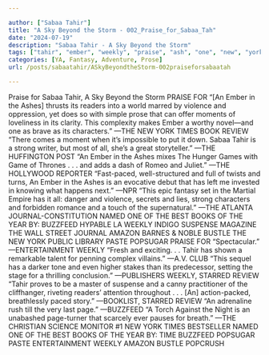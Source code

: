 ```yaml
---

author: ["Sabaa Tahir"]
title: "A Sky Beyond the Storm - 002_Praise_for_Sabaa_Tah"
date: "2024-07-19"
description: "Sabaa Tahir - A Sky Beyond the Storm"
tags: ["tahir", "ember", "weekly", "praise", "ash", "one", "new", "york", "time", "book", "review", "sabaa", "reader", "violence", "moment", "strong", "game", "named", "best", "year", "buzzfeed", "suspense", "amazon", "bustle", "paste"]
categories: [YA, Fantasy, Adventure, Prose]
url: /posts/sabaatahir/ASkyBeyondtheStorm-002praiseforsabaatah

---
```



Praise for Sabaa Tahir, A Sky Beyond the Storm
PRAISE FOR
“[An Ember in the Ashes] thrusts its readers into a world marred by violence and oppression, yet does so with simple prose that can offer moments of loveliness in its clarity. This complexity makes Ember a worthy novel—and one as brave as its characters.” —THE NEW YORK TIMES BOOK REVIEW
“There comes a moment when it’s impossible to put it down. Sabaa Tahir is a strong writer, but most of all, she’s a great storyteller.” —THE HUFFINGTON POST
“An Ember in the Ashes mixes The Hunger Games with Game of Thrones . . . and adds a dash of Romeo and Juliet.” —THE HOLLYWOOD REPORTER
“Fast-paced, well-structured and full of twists and turns, An Ember in the Ashes is an evocative debut that has left me invested in knowing what happens next.” —NPR
“This epic fantasy set in the Martial Empire has it all: danger and violence, secrets and lies, strong characters and forbidden romance and a touch of the supernatural.” —THE ATLANTA JOURNAL-CONSTITUTION
NAMED ONE OF THE BEST BOOKS OF THE YEAR BY:
BUZZFEED
HYPABLE
LA WEEKLY
INDIGO
SUSPENSE MAGAZINE
THE WALL STREET JOURNAL
AMAZON
BARNES & NOBLE
BUSTLE
THE NEW YORK PUBLIC LIBRARY
PASTE
POPSUGAR
PRAISE FOR
“Spectacular.” —ENTERTAINMENT WEEKLY
“Fresh and exciting. . . Tahir has shown a remarkable talent for penning complex villains.” —A.V. CLUB
 “This sequel has a darker tone and even higher stakes than its predecessor, setting the stage for a thrilling conclusion.” —PUBLISHERS WEEKLY, STARRED REVIEW
 “Tahir proves to be a master of suspense and a canny practitioner of the cliffhanger, riveting readers’ attention throughout . . . [An] action-packed, breathlessly paced story.”  —BOOKLIST, STARRED REVIEW
“An adrenaline rush till the very last page.” —BUZZFEED
“A Torch Against the Night is an unabashed page-turner that scarcely ever pauses for breath.” —THE CHRISTIAN SCIENCE MONITOR
#1 NEW YORK TIMES BESTSELLER
NAMED ONE OF THE BEST BOOKS OF THE YEAR BY:
TIME
BUZZFEED
POPSUGAR
PASTE
ENTERTAINMENT WEEKLY
AMAZON
BUSTLE
POPCRUSH
